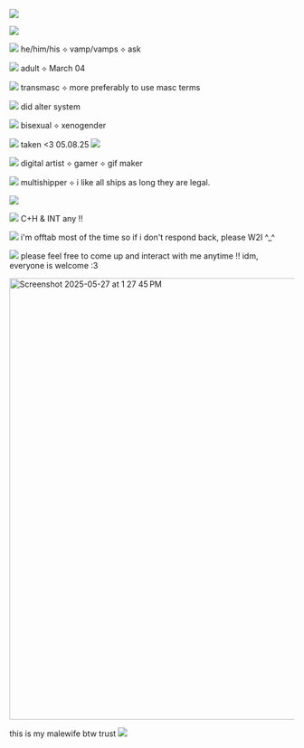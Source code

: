 ![](https://komarev.com/ghpvc/?username=ghostlyvamps&color=f7baeb&style=plastic&label=PROFILE+VISITS) 

![](https://i.postimg.cc/RCPRXyfw/y6juve.png)
 
  ![](https://files.catbox.moe/0mnjvi.gif)‎‎  he/him/his ⟡ vamp/vamps ⟡ ask 
  
  ![](https://files.catbox.moe/0mnjvi.gif) adult ⟡ March 04
    
 ![](https://files.catbox.moe/0mnjvi.gif) transmasc ⟡ more preferably to use masc terms
  
![](https://files.catbox.moe/0mnjvi.gif)  did alter system
   
 ![](https://files.catbox.moe/0mnjvi.gif) bisexual ⟡ xenogender 

![](https://files.catbox.moe/0mnjvi.gif) taken <3 05.08.25 ![](https://yokai.crd.co/assets/images/gallery12/31f35c75.gif?v=b4df531c)

![](https://files.catbox.moe/0mnjvi.gif) digital artist ⟡ gamer ⟡ gif maker 

![](https://files.catbox.moe/0mnjvi.gif) multishipper ⟡ i like all ships as long they are legal.

![](https://i.postimg.cc/7YfNc9Md/1pwi47.png)

![](https://files.catbox.moe/f5dkkd.webp) C+H & INT any !!

![](https://files.catbox.moe/f5dkkd.webp) i'm offtab most of the time so if i don't respond back, please W2I ^_^

![](https://files.catbox.moe/f5dkkd.webp) please feel free to come up and interact with me anytime !! idm, everyone is welcome :3 

<img width="781" alt="Screenshot 2025-05-27 at 1 27 45 PM" src="https://github.com/user-attachments/assets/9813d359-77d2-4a01-9b77-4c9ae7ae0068" />

this is my malewife btw trust ![](https://xyz.crd.co/assets/images/gallery18/dbcbb13f.gif?v=3263a73c)


